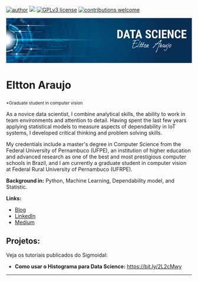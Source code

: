 [![author](https://img.shields.io/badge/author-carlosfab-red.svg)](https://www.linkedin.com/in/carlosfab) [![](https://img.shields.io/badge/python-3.7+-blue.svg)](https://www.python.org/downloads/release/python-365/) [![GPLv3 license](https://img.shields.io/badge/License-GPLv3-blue.svg)](http://perso.crans.org/besson/LICENSE.html) [![contributions welcome](https://img.shields.io/badge/contributions-welcome-brightgreen.svg?style=flat)](https://github.com/carlosfab/data_science/issues)

<p align="center">
  <img src="banner.png" >
</p>

# Eltton Araujo
<sub>*Graduate student in computer vision</sub>

As a novice data scientist, I combine analytical skills, the ability to work in team environments and attention to detail. Having spent the last few years applying statistical models to measure aspects of dependability in IoT systems, I developed critical thinking and problem solving skills.

My credentials include a master's degree in Computer Science from the Federal University of Pernambuco (UFPE), an institution of higher education and advanced research as one of the best and most prestigious computer schools in Brazil, and I am currently a graduate student in computer vision at Federal Rural University of Pernambuco (UFRPE).

**Background in:** Python, Machine Learning, Dependability model, and Statistic.

**Links:**
* [Blog](http://sigmoidal.ai)
* [LinkedIn](https://www.linkedin.com/in/carlosfab)
* [Medium](https://www.medium.com)


## Projetos:
Veja os tutoriais publicados do Sigmoidal:

* **Como usar o Histograma para Data Science:** https://bit.ly/2L2cMwy


---




